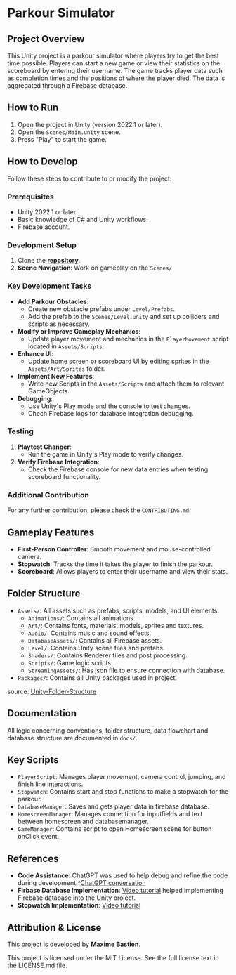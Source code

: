 # Parkour Simulator
## Project Overview
This Unity project is a parkour simulator where players try to get the best time possible. Players can start a new game or view their statistics on the scoreboard by entering their username. The game tracks player data such as completion times and the positions of where the player died. The data is aggregated through a Firebase database.

## How to Run
1. Open the project in Unity (version 2022.1 or later).
2. Open the `Scenes/Main.unity` scene.
3. Press "Play" to start the game.

## How to Develop
Follow these steps to contribute to or modify the project:
### Prerequisites
 - Unity 2022.1 or later.
- Basic knowledge of C# and Unity workflows.
- Firebase account.
### Development Setup
1. Clone the [**repository**](https://github.com/EHB-MCT/assignment-2-Maxime122004/tree/feature/firebase-database).
2. **Scene Navigation**: Work on gameplay on the `Scenes/`
### Key Development Tasks
- **Add Parkour Obstacles**:
   - Create new obstacle prefabs under `Level/Prefabs`.
   - Add the prefab to the `Scenes/Level.unity` and set up colliders and scripts as necessary.
- **Modify or Improve Gameplay Mechanics**:
   - Update player movement and mechanics in the `PlayerMovement` script located in `Assets/Scripts`.
- **Enhance UI**:
   - Update home screen or scoreboard UI by editing sprites in the `Assets/Art/Sprites` folder.
- **Implement New Features**:
   - Write new Scripts in the `Assets/Scripts` and attach them to relevant GameObjects.
- **Debugging**:
   - Use Unity's Play mode and the console to test changes.
   - Chech Firebase logs for database integration debugging.
### Testing
1. **Playtest Changer**:
   - Run the game in Unity's Play mode to verify changes.
2. **Verify Firebase Integration**:
   - Check the Firebase console for new data entries when testing scoreboard functionality.
### Additional Contribution
For any further contribution, please check the `CONTRIBUTING.md`.

## Gameplay Features
- **First-Person Controller**: Smooth movement and mouse-controlled camera.
- **Stopwatch**: Tracks the time it takes the player to finish the parkour.
- **Scoreboard**: Allows players to enter their username and view their stats.

## Folder Structure
- `Assets/`: All assets such as prefabs, scripts, models, and UI elements.
  - `Animations/`: Contains all animations.
  - `Art/`: Contains fonts, materials, models, sprites and textures.
  - `Audio/`: Contains music and sound effects.
  - `DatabaseAssets/`: Contains all Firebase assets.
  - `Level/`: Contains Unity scene files and prefabs.
  - `Shaders/`: Contains Renderer files and post processing.
  - `Scripts/`: Game logic scripts.
  - `StreamingAssets/`: Has json file to ensure connection with database.
- `Packages/`: Contains all Unity packages used in project.

source: [Unity-Folder-Structure](https://unity.com/how-to/organizing-your-project)

## Documentation
All logic concerning conventions, folder structure, data flowchart and database structure are documented in `docs/`.

## Key Scripts
- `PlayerScript`: Manages player movement, camera control, jumping, and finish line interactions.
- `Stopwatch`: Contains start and stop functions to make a stopwatch for the parkour.
- `DatabaseManager`: Saves and gets player data in firebase database.
- `HomescreenManager`: Manages connection for inputfields and text between homescreen and databasemanager.
- `GameManager`: Contains script to open Homescreen scene for button onClick event.

## References
- **Code Assistance**: ChatGPT was used to help debug and refine the code during development.^[ChatGPT conversation](https://chatgpt.com/share/67434de9-c530-8007-9322-1a3c632d0040)
- **Firbase Database Implementation**: [Video tutorial](https://youtu.be/59RBOBbeJaA?si=Awg7M49yIwssi3Pe) helped implementing Firebase database into the Unity project.
- **Stopwatch Implementation**: [Video tutorial](https://youtu.be/b1ONIoDfUes?si=D8reLyBQeEi6FeNz)

## Attribution & License
This project is developed by **Maxime Bastien**.

This project is licensed under the MIT License. See the full license text in the LICENSE.md file.